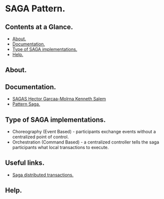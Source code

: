 # SAGA Pattern.





## Contents at a Glance.
* [About.](#about)
* [Documentation.](#documentation)
* [Type of SAGA implementations.](#type-of-saga-implementations)
* [Help.](#help)





## About.





## Documentation.
* [SAGAS Hector Garcaa-Molrna Kenneth Salem ](https://www.cs.cornell.edu/andru/cs711/2002fa/reading/sagas.pdf)
* [Pattern Saga.](https://microservices.io/patterns/data/saga.html)





## Type of SAGA implementations. 
* Choreography (Event Based) - participants exchange events without a centralized point of control.
* Orchestration (Command Based) - a centralized controller tells the saga participants what local transactions to execute.





## Useful links.
* [Saga distributed transactions.](https://docs.microsoft.com/en-us/azure/architecture/reference-architectures/saga/saga)





## Help.